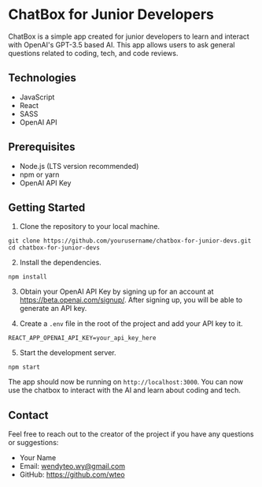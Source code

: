 
# ChatBox for Junior Developers

ChatBox is a simple app created for junior developers to learn and interact with OpenAI's GPT-3.5 based AI. This app allows users to ask general questions related to coding, tech, and code reviews.

## Technologies
- JavaScript
- React
- SASS
- OpenAI API

## Prerequisites
- Node.js (LTS version recommended)
- npm or yarn
- OpenAI API Key

## Getting Started
1. Clone the repository to your local machine.
```
git clone https://github.com/yourusername/chatbox-for-junior-devs.git
cd chatbox-for-junior-devs
```

2. Install the dependencies.
```
npm install
```


3. Obtain your OpenAI API Key by signing up for an account at https://beta.openai.com/signup/. After signing up, you will be able to generate an API key.

4. Create a `.env` file in the root of the project and add your API key to it.
```
REACT_APP_OPENAI_API_KEY=your_api_key_here
```

5. Start the development server.
```
npm start
```

The app should now be running on `http://localhost:3000`. You can now use the chatbox to interact with the AI and learn about coding and tech.

## Contact
Feel free to reach out to the creator of the project if you have any questions or suggestions:

- Your Name
- Email: wendyteo.wy@gmail.com
- GitHub: https://github.com/wteo
